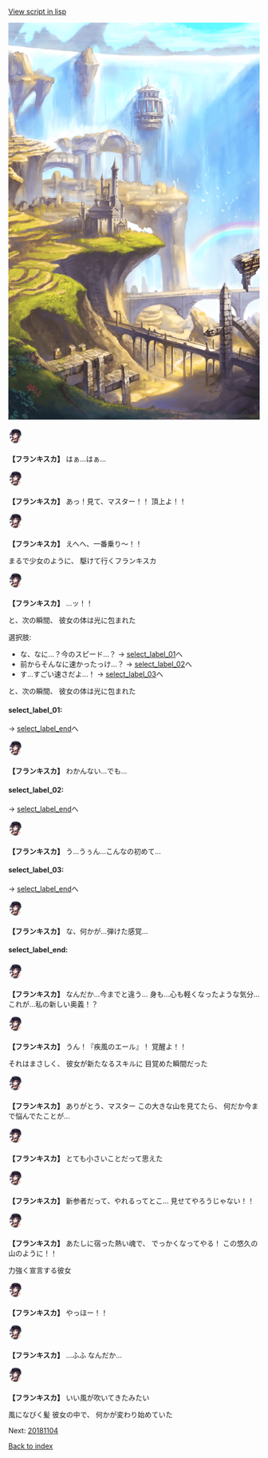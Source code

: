 [View script in lisp](../scripts/20181103.txt)

![mountain.png](../images/backgrounds/mountain.png)

<img src="../images/units/201811.png" alt="201811.png" height="34"/>

**【フランキスカ】**
はぁ…はぁ…

<img src="../images/units/201811.png" alt="201811.png" height="34"/>

**【フランキスカ】**
あっ！見て、マスター！！
頂上よ！！

<img src="../images/units/201811.png" alt="201811.png" height="34"/>

**【フランキスカ】**
えへへ、一番乗り〜！！

まるで少女のように、
駆けて行くフランキスカ

<img src="../images/units/201811.png" alt="201811.png" height="34"/>

**【フランキスカ】**
…ッ！！

と、次の瞬間、
彼女の体は光に包まれた

選択肢:
- な、なに…？今のスピード…？ → [select_label_01](#select_label_01)へ
- 前からそんなに速かったっけ…？ → [select_label_02](#select_label_02)へ
- す…すごい速さだよ…！ → [select_label_03](#select_label_03)へ

と、次の瞬間、
彼女の体は光に包まれた

#### select_label_01:
 → [select_label_end](#select_label_end)へ

<img src="../images/units/201811.png" alt="201811.png" height="34"/>

**【フランキスカ】**
わかんない…でも…

#### select_label_02:
 → [select_label_end](#select_label_end)へ

<img src="../images/units/201811.png" alt="201811.png" height="34"/>

**【フランキスカ】**
う…うぅん…こんなの初めて…

#### select_label_03:
 → [select_label_end](#select_label_end)へ

<img src="../images/units/201811.png" alt="201811.png" height="34"/>

**【フランキスカ】**
な、何かが…弾けた感覚…

#### select_label_end:

<img src="../images/units/201811.png" alt="201811.png" height="34"/>

**【フランキスカ】**
なんだか…今までと違う…
身も…心も軽くなったような気分…
これが…私の新しい奥義！？

<img src="../images/units/201811.png" alt="201811.png" height="34"/>

**【フランキスカ】**
うん！『疾風のエール』！
覚醒よ！！

それはまさしく、
彼女が新たなるスキルに
目覚めた瞬間だった

<img src="../images/units/201811.png" alt="201811.png" height="34"/>

**【フランキスカ】**
ありがとう、マスター
この大きな山を見てたら、
何だか今まで悩んでたことが…

<img src="../images/units/201811.png" alt="201811.png" height="34"/>

**【フランキスカ】**
とても小さいことだって思えた

<img src="../images/units/201811.png" alt="201811.png" height="34"/>

**【フランキスカ】**
新参者だって、やれるってとこ…
見せてやろうじゃない！！

<img src="../images/units/201811.png" alt="201811.png" height="34"/>

**【フランキスカ】**
あたしに宿った熱い魂で、
でっかくなってやる！
この悠久の山のように！！

力強く宣言する彼女

<img src="../images/units/201811.png" alt="201811.png" height="34"/>

**【フランキスカ】**
やっほー！！

<img src="../images/units/201811.png" alt="201811.png" height="34"/>

**【フランキスカ】**
…ふふ
なんだか…

<img src="../images/units/201811.png" alt="201811.png" height="34"/>

**【フランキスカ】**
いい風が吹いてきたみたい

風になびく髪
彼女の中で、
何かが変わり始めていた

Next: [20181104](20181104.md)

[Back to index](index.md)

